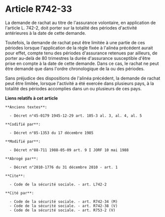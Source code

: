 # Article R742-33

La demande de rachat au titre de l'assurance volontaire, en application de l'article L. 742-2, doit porter sur la totalité
des périodes d'activité antérieures à la date de cette demande. 

Toutefois, la demande de rachat peut être limitée à une partie de ces périodes lorsque l'application de la règle fixée à
l'alinéa précédent aurait pour effet, compte tenu des périodes d'assurance retenues par ailleurs, de porter au-delà de 80
trimestres la durée d'assurance susceptible d'être prise en compte à la date de cette demande. Dans ce cas, le rachat ne peut
être demandé que dans l'ordre chronologique de la ou des périodes.

Sans préjudice des dispositions de l'alinéa précédent, la demande de rachat peut être limitée, lorsque l'activité a été
exercée dans plusieurs pays, à la totalité des périodes accomplies dans un ou plusieurs de ces pays.

**Liens relatifs à cet article**

	**Anciens textes**:

	  - Décret n°45-0179 1945-12-29 art. 105-3 al. 3, al. 4, al. 5

	**Codifié par**:

	  - Décret n°85-1353 du 17 décembre 1985

	**Modifié par**:

	  - Décret n°88-711 1988-05-09 art. 9 I JORF 10 mai 1988

	**Abrogé par**:

	  - Décret n°2010-1776 du 31 décembre 2010 - art. 1

	**Cite**:

	  - Code de la sécurité sociale. - art. L742-2

	**Cité par**:

	  - Code de la sécurité sociale. - art. R742-34 (M)
	  - Code de la sécurité sociale. - art. R742-38 (V)
	  - Code de la sécurité sociale. - art. R753-2 (V)
